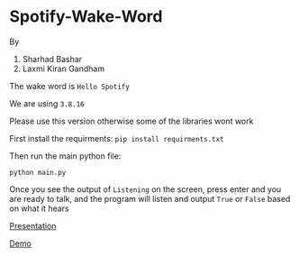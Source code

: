 # Spotify-Wake-Word

By 
1. Sharhad Bashar
2. Laxmi Kiran Gandham

The wake word is `Hello Spotify`

We are using `3.8.16`

Please use this version otherwise some of the libraries wont work

First install the requirments: 
`pip install requirments.txt`

Then run the main python file:

`python main.py`

Once you see the output of `Listening` on the screen, press enter and you are ready to talk, and the program will listen and output `True` or `False` based on what it hears

[Presentation](https://docs.google.com/presentation/d/1stwhRSlpFyYllG06VzA-QT0CxZ8z_NxQ/edit?usp=sharing&ouid=116162871924759870057&rtpof=true&sd=true)

[Demo](https://drive.google.com/file/d/1ADnWt_8DwNRZbyZyk5EV7l3b-60OiAop/view?usp=sharing)
